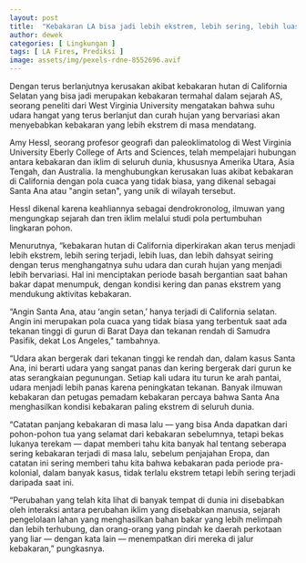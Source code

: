 ```yaml
---
layout: post
title:  "Kebakaran LA bisa jadi lebih ekstrem, lebih sering, lebih luas"
author: dewek
categories: [ Lingkungan ]
tags: [ LA Fires, Prediksi ]
image: assets/img/pexels-rdne-8552696.avif
---
```


Dengan terus berlanjutnya kerusakan akibat kebakaran hutan di California Selatan yang bisa jadi merupakan kebakaran termahal dalam sejarah AS, seorang peneliti dari West Virginia University mengatakan bahwa suhu udara hangat yang terus berlanjut dan curah hujan yang bervariasi akan menyebabkan kebakaran yang lebih ekstrem di masa mendatang.

Amy Hessl, seorang profesor geografi dan paleoklimatolog di West Virginia University Eberly College of Arts and Sciences, telah mempelajari hubungan antara kebakaran dan iklim di seluruh dunia, khususnya Amerika Utara, Asia Tengah, dan Australia. Ia menghubungkan kerusakan luas akibat kebakaran di California dengan pola cuaca yang tidak biasa, yang dikenal sebagai Santa Ana atau "angin setan", yang unik di wilayah tersebut.

Hessl dikenal karena keahliannya sebagai dendrokronolog, ilmuwan yang mengungkap sejarah dan tren iklim melalui studi pola pertumbuhan lingkaran pohon.

Menurutnya, “kebakaran hutan di California diperkirakan akan terus menjadi lebih ekstrem, lebih sering terjadi, lebih luas, dan lebih dahsyat seiring dengan terus menghangatnya suhu udara dan curah hujan yang menjadi lebih bervariasi. Hal ini menciptakan periode basah bergantian saat bahan bakar dapat menumpuk, dengan kondisi kering dan panas ekstrem yang mendukung aktivitas kebakaran.

“Angin Santa Ana, atau ‘angin setan,’ hanya terjadi di California selatan. Angin ini merupakan pola cuaca yang tidak biasa yang terbentuk saat ada tekanan tinggi di gurun di Barat Daya dan tekanan rendah di Samudra Pasifik, dekat Los Angeles," tambahnya.

“Udara akan bergerak dari tekanan tinggi ke rendah dan, dalam kasus Santa Ana, ini berarti udara yang sangat panas dan kering bergerak dari gurun ke atas serangkaian pegunungan. Setiap kali udara itu turun ke arah pantai, udara menjadi lebih panas karena peningkatan tekanan. Banyak ilmuwan kebakaran dan petugas pemadam kebakaran percaya bahwa Santa Ana menghasilkan kondisi kebakaran paling ekstrem di seluruh dunia.

“Catatan panjang kebakaran di masa lalu — yang bisa Anda dapatkan dari pohon-pohon tua yang selamat dari kebakaran sebelumnya, tetapi bekas lukanya terekam — dapat memberi tahu kita banyak hal tentang seberapa sering kebakaran terjadi di masa lalu, sebelum penjajahan Eropa, dan catatan ini sering memberi tahu kita bahwa kebakaran pada periode pra-kolonial, dalam banyak kasus, tidak terlalu ekstrem tetapi lebih sering terjadi daripada saat ini.

“Perubahan yang telah kita lihat di banyak tempat di dunia ini disebabkan oleh interaksi antara perubahan iklim yang disebabkan manusia, sejarah pengelolaan lahan yang menghasilkan bahan bakar yang lebih melimpah dan lebih terhubung, dan orang-orang yang pindah ke daerah perkotaan yang liar — dengan kata lain — menempatkan diri mereka di jalur kebakaran,” pungkasnya.

